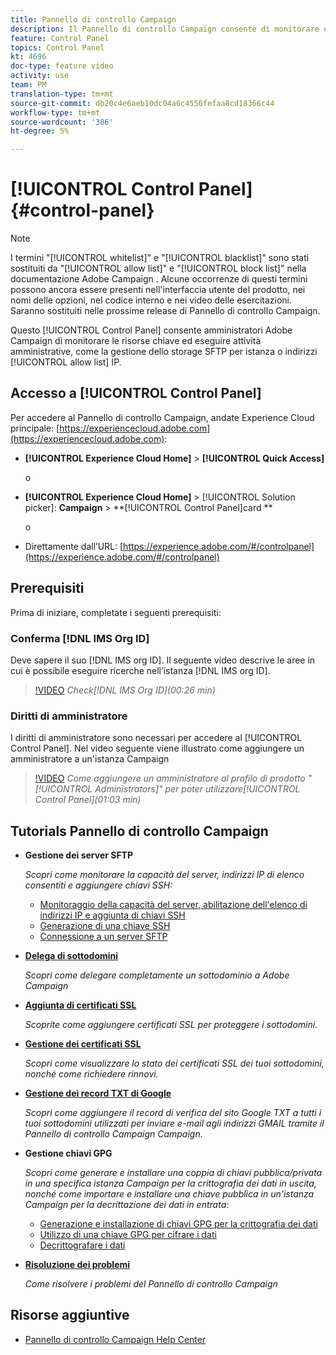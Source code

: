 ```yaml
---
title: Pannello di controllo Campaign
description: Il Pannello di controllo Campaign consente di monitorare e gestire lo storage SFTP per istanza e  indirizzi IP del elenco consentiti.
feature: Control Panel
topics: Control Panel
kt: 4696
doc-type: feature video
activity: use
team: PM
translation-type: tm+mt
source-git-commit: db20c4e6aeb10dc04a6c4556fefaa8cd18366c44
workflow-type: tm+mt
source-wordcount: '386'
ht-degree: 5%

---
```



# [!UICONTROL Control Panel] {#control-panel}

>[!NOTE]
>
>I termini &quot;[!UICONTROL whitelist]&quot; e &quot;[!UICONTROL blacklist]&quot; sono stati sostituiti da &quot;[!UICONTROL allow list]&quot; e &quot;[!UICONTROL block list]&quot; nella documentazione Adobe Campaign . Alcune occorrenze di questi termini possono ancora essere presenti nell&#39;interfaccia utente del prodotto, nei nomi delle opzioni, nel codice interno e nei video delle esercitazioni. Saranno sostituiti nelle prossime release di Pannello di controllo Campaign.

Questo [!UICONTROL Control Panel] consente  amministratori Adobe Campaign di monitorare le risorse chiave ed eseguire attività amministrative, come la gestione dello storage SFTP per istanza o indirizzi [!UICONTROL allow list] IP.

## Accesso a [!UICONTROL Control Panel]

Per accedere al Pannello di controllo Campaign, andate  Experience Cloud principale: [https://experiencecloud.adobe.com](https://experiencecloud.adobe.com):

* **[!UICONTROL Experience Cloud Home]** > **[!UICONTROL Quick Access]**

   o
* **[!UICONTROL Experience Cloud Home]**  > [!UICONTROL Solution picker]: **Campaign** > **[!UICONTROL Control Panel]card **

   o

* Direttamente dall’URL: [https://experience.adobe.com/#/controlpanel](https://experience.adobe.com/#/controlpanel)

## Prerequisiti

Prima di iniziare, completate i seguenti prerequisiti:

### Conferma [!DNL IMS Org ID]

Deve sapere il suo [!DNL IMS org ID]. Il seguente video descrive le aree in cui è possibile eseguire ricerche nell’istanza [!DNL IMS org ID].

>[!VIDEO](https://video.tv.adobe.com/v/27183?quality=12)
*Check[!DNL IMS Org ID](00:26 min)*

### Diritti di amministratore

I diritti di amministratore sono necessari per accedere al [!UICONTROL Control Panel].
Nel video seguente viene illustrato come aggiungere un amministratore a un&#39;istanza Campaign

>[!VIDEO](https://video.tv.adobe.com/v/27147?quality=12)
*Come aggiungere un amministratore al profilo di prodotto &quot;[!UICONTROL Administrators]&quot; per poter utilizzare[!UICONTROL Control Panel](01:03 min)*

## Tutorials Pannello di controllo Campaign

* **Gestione dei server SFTP**

   *Scopri come monitorare la capacità del server,  indirizzi IP di elenco consentiti e aggiungere chiavi SSH:*

   * [Monitoraggio della capacità del server, abilitazione dell&#39;elenco di indirizzi IP e aggiunta di chiavi SSH](/help/administrating/control-panel/monitoring-server-capacity-allow-listing-adding-ssh-key.md)
   * [Generazione di una chiave SSH](/help/administrating/control-panel/generate-ssh-key.md)
   * [Connessione a un server SFTP](/help/administrating/control-panel/connect-to-sftp-server.md)
* **[Delega di sottodomini](/help/administrating/control-panel/subdomain-delegation.md)**

   *Scopri come delegare completamente un sottodominio a  Adobe Campaign*
* **[Aggiunta di certificati SSL](/help/administrating/control-panel/adding-ssl-certificates.md)**

   *Scoprite come aggiungere certificati SSL per proteggere i sottodomini.*
* **[Gestione dei certificati SSL](/help/administrating/control-panel/managing-ssl-certificates.md)**

   *Scopri come visualizzare lo stato dei certificati SSL dei tuoi sottodomini, nonché come richiedere rinnovi.*
* **[Gestione dei record TXT di Google](/help/administrating/control-panel/google-txt-record-management.md)**

   *Scopri come aggiungere il record di verifica del sito Google TXT a tutti i tuoi sottodomini utilizzati per inviare e-mail agli indirizzi GMAIL tramite il Pannello di controllo Campaign Campaign.*

* **Gestione chiavi GPG**

   *Scopri come generare e installare una coppia di chiavi pubblica/privata in una specifica istanza Campaign per la crittografia dei dati in uscita, nonché come importare e installare una chiave pubblica in un&#39;istanza Campaign per la decrittazione dei dati in entrata:*

   * [Generazione e installazione di chiavi GPG per la crittografia dei dati](./gpg-key-management/generating-and-installing-gpg-keys-for-data-encryption.md)
   * [Utilizzo di una chiave GPG per cifrare i dati](./gpg-key-management/using-a-gpg-key-to-encrypt-data.md)
   * [Decrittografare i dati](./gpg-key-management/decrypting-data.md)

* **[Risoluzione dei problemi](/help/administrating/control-panel/trouble-shooting.md)**

   *Come risolvere i problemi del Pannello di controllo Campaign*

## Risorse aggiuntive

* [Pannello di controllo Campaign Help Center](https://docs.adobe.com/content/help/it-IT/control-panel/using/control-panel-home.html)

